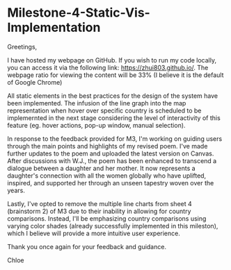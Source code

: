 # Milestone-4-Static-Vis-Implementation

Greetings,

I have hosted my webpage on GitHub. If you wish to run my code locally, you can access it via the following link: https://zhui803.github.io/. The webpage ratio for viewing the content will be 33% (I believe it is the default of Google Chrome)

All static elements in the best practices for the design of the system have been implemented. The infusion of the line graph into the map representation when hover over specific country is scheduled to be implemernted in the next stage considering the level of interactivity of this feature (eg. hover actions, pop-up window, manual selection).

In response to the feedback provided for M3, I'm working on guiding users through the main points and highlights of my revised poem. I've made further updates to the poem and uploaded the latest version on Canvas. After discussions with W.J., the poem has been enhanced to transcend a dialogue between a daughter and her mother. It now represents a daughter's connection with all the women globally who have uplifted, inspired, and supported her through an unseen tapestry woven over the years.

Lastly, I've opted to remove the multiple line charts from sheet 4 (brainstorm 2) of M3 due to their inability in allowing for country comparisons. Instead, I'll be emphasizing country comparisons using varying color shades (already successfully implemented in this mileston), which I believe will provide a more intuitive user experience.

Thank you once again for your feedback and guidance.

Chloe
